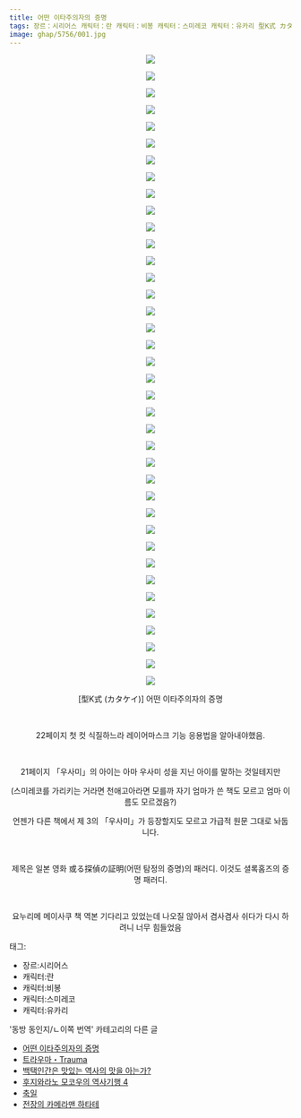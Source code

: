 ```yaml
---
title: 어떤 이타주의자의 증명
tags: 장르：시리어스 캐릭터：란 캐릭터：비봉 캐릭터：스미레코 캐릭터：유카리 型K式 カタケイ 동방_동인지／ㄴ이쪽_번역
image: ghap/5756/001.jpg
---
```

<div class="article">
<p style="text-align: center; clear: none; float: none;"><img src="{{ site.nasurl }}/ghap/5756/001.jpg"/></p>
<p style="text-align: center; clear: none; float: none;"><img src="{{ site.nasurl }}/ghap/5756/002.jpg"/></p>
<p style="text-align: center; clear: none; float: none;"><img src="{{ site.nasurl }}/ghap/5756/003.jpg"/></p>
<p style="text-align: center; clear: none; float: none;"><img src="{{ site.nasurl }}/ghap/5756/004.jpg"/></p>
<p style="text-align: center; clear: none; float: none;"><img src="{{ site.nasurl }}/ghap/5756/005.jpg"/></p>
<p style="text-align: center; clear: none; float: none;"><img src="{{ site.nasurl }}/ghap/5756/006.jpg"/></p>
<p style="text-align: center; clear: none; float: none;"><img src="{{ site.nasurl }}/ghap/5756/007.jpg"/></p>
<p style="text-align: center; clear: none; float: none;"><img src="{{ site.nasurl }}/ghap/5756/008.jpg"/></p>
<p style="text-align: center; clear: none; float: none;"><img src="{{ site.nasurl }}/ghap/5756/009.jpg"/></p>
<p style="text-align: center; clear: none; float: none;"><img src="{{ site.nasurl }}/ghap/5756/010.jpg"/></p>
<p style="text-align: center; clear: none; float: none;"><img src="{{ site.nasurl }}/ghap/5756/011.jpg"/></p>
<p style="text-align: center; clear: none; float: none;"><img src="{{ site.nasurl }}/ghap/5756/012.jpg"/></p>
<p style="text-align: center; clear: none; float: none;"><img src="{{ site.nasurl }}/ghap/5756/013.jpg"/></p>
<p style="text-align: center; clear: none; float: none;"><img src="{{ site.nasurl }}/ghap/5756/014.jpg"/></p>
<p style="text-align: center; clear: none; float: none;"><img src="{{ site.nasurl }}/ghap/5756/015.jpg"/></p>
<p style="text-align: center; clear: none; float: none;"><img src="{{ site.nasurl }}/ghap/5756/016.jpg"/></p>
<p style="text-align: center; clear: none; float: none;"><img src="{{ site.nasurl }}/ghap/5756/017.jpg"/></p>
<p style="text-align: center; clear: none; float: none;"><img src="{{ site.nasurl }}/ghap/5756/018.jpg"/></p>
<p style="text-align: center; clear: none; float: none;"><img src="{{ site.nasurl }}/ghap/5756/019.jpg"/></p>
<p style="text-align: center; clear: none; float: none;"><img src="{{ site.nasurl }}/ghap/5756/020.jpg"/></p>
<p style="text-align: center; clear: none; float: none;"><img src="{{ site.nasurl }}/ghap/5756/021.jpg"/></p>
<p style="text-align: center; clear: none; float: none;"><img src="{{ site.nasurl }}/ghap/5756/022.jpg"/></p>
<p style="text-align: center; clear: none; float: none;"><img src="{{ site.nasurl }}/ghap/5756/023.jpg"/></p>
<p style="text-align: center; clear: none; float: none;"><img src="{{ site.nasurl }}/ghap/5756/024.jpg"/></p>
<p style="text-align: center; clear: none; float: none;"><img src="{{ site.nasurl }}/ghap/5756/025.jpg"/></p>
<p style="text-align: center; clear: none; float: none;"><img src="{{ site.nasurl }}/ghap/5756/026.jpg"/></p>
<p style="text-align: center; clear: none; float: none;"><img src="{{ site.nasurl }}/ghap/5756/027.jpg"/></p>
<p style="text-align: center; clear: none; float: none;"><img src="{{ site.nasurl }}/ghap/5756/028.jpg"/></p>
<p style="text-align: center; clear: none; float: none;"><img src="{{ site.nasurl }}/ghap/5756/029.jpg"/></p>
<p style="text-align: center; clear: none; float: none;"><img src="{{ site.nasurl }}/ghap/5756/030.jpg"/></p>
<p style="text-align: center; clear: none; float: none;"><img src="{{ site.nasurl }}/ghap/5756/031.jpg"/></p>
<p style="text-align: center; clear: none; float: none;"><img src="{{ site.nasurl }}/ghap/5756/032.jpg"/></p>
<p style="text-align: center; clear: none; float: none;"><img src="{{ site.nasurl }}/ghap/5756/033.jpg"/></p>
<p style="text-align: center; clear: none; float: none;"><img src="{{ site.nasurl }}/ghap/5756/034.jpg"/></p>
<p style="text-align: center; clear: none; float: none;"><img src="{{ site.nasurl }}/ghap/5756/035.jpg"/></p>
<p style="text-align: center; clear: none; float: none;"><img src="{{ site.nasurl }}/ghap/5756/036.jpg"/></p>
<p style="text-align: center; clear: none; float: none;"><img src="{{ site.nasurl }}/ghap/5756/037.jpg"/></p>
<p style="text-align: center; clear: none; float: none;"><img src="{{ site.nasurl }}/ghap/5756/038.jpg"/></p>
<p style="text-align: center; clear: none; float: none;">[型K式 (カタケイ)] 어떤 이타주의자의 증명</p>
<p style="text-align: center; clear: none; float: none;"><br/></p>
<p style="text-align: center; clear: none; float: none;">22페이지 첫 컷 식질하느라 레이어마스크 기능 응용법을 알아내야했음.</p>
<p style="text-align: center; clear: none; float: none;"><br/></p>
<p style="text-align: center; clear: none; float: none;">21페이지 「우사미」의 아이는 아마 우사미 성을 지닌 아이를 말하는 것일테지만</p>
<p style="text-align: center; clear: none; float: none;">(스미레코를 가리키는 거라면 천애고아라면 모를까 자기 엄마가 쓴 책도 모르고 엄마 이름도 모르겠음?)</p>
<p style="text-align: center; clear: none; float: none;">언젠가 다른 책에서 제 3의 「우사미」가 등장할지도 모르고 가급적 원문 그대로 놔둡니다.</p>
<p style="text-align: center; clear: none; float: none;"><br/></p>
<p style="text-align: center; clear: none; float: none;">제목은 일본 영화 或る探偵の証明(어떤 탐정의 증명)의 패러디. 이것도 셜록홈즈의 증명 패러디.</p>
<p style="text-align: center; clear: none; float: none;"><br/></p>
<p style="text-align: center; clear: none; float: none;">요누리메 메이사쿠 책 역본 기다리고 있었는데 나오질 않아서 겸사겸사 쉬다가 다시 하려니 너무 힘들었음</p>
</div><div class="tagTrail">
<p>태그: </p>
<ul>
<li>장르:시리어스</li>
<li>캐릭터:란</li>
<li>캐릭터:비봉</li>
<li>캐릭터:스미레코</li>
<li>캐릭터:유카리</li>
</ul>
</div><div class="another">
<p>'동방 동인지/ㄴ이쪽 번역' 카테고리의 다른 글</p>
<ul>
<li><a href="/2019-02-06-ghap_5756">어떤 이타주의자의 증명</a></li>
<li><a href="/2019-02-03-ghap_5730">트라우마・Trauma</a></li>
<li><a href="/2019-01-26-ghap_5651">백택인간은 맛있는 역사의 맛을 아는가?</a></li>
<li><a href="/2019-01-24-ghap_5650">후지와라노 모코우의 역사기행 4</a></li>
<li><a href="/2019-01-24-ghap_5649">축일</a></li>
<li><a href="/2019-01-22-ghap_5639">전장의 카메라맨 하타테</a></li>
</ul>
</div>